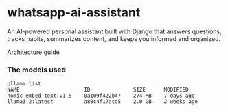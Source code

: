 # whatsapp-ai-assistant
An AI-powered personal assistant built with Django that answers questions, tracks habits, summarizes content, and keeps you informed and organized.

[Architecture guide](https://github.blog/ai-and-ml/llms/the-architecture-of-todays-llm-applications/#:~:text=or%20fine%2Dtuning.-,In%2Dcontext%20learning,-%2C%20sometimes%20referred)


### The models used
```
ollama list                                                                                                                                                                                  
NAME                     ID              SIZE      MODIFIED    
nomic-embed-text:v1.5    0a109f422b47    274 MB    7 days ago     
llama3.2:latest          a80c4f17acd5    2.0 GB    2 weeks ago  
```